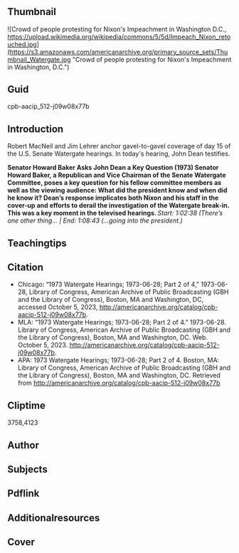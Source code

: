 # 

## Thumbnail

![Crowd of people protesting for Nixon's Impeachment in Washington D.C., https://upload.wikimedia.org/wikipedia/commons/5/5d/Impeach_Nixon_retouched.jpg](https://s3.amazonaws.com/americanarchive.org/primary_source_sets/Thumbnail_Watergate.jpg "Crowd of people protesting for Nixon's Impeachment in Washington, D.C.")

## Guid
cpb-aacip_512-j09w08x77b

## Introduction

Robert MacNeil and Jim Lehrer anchor gavel-to-gavel coverage of day 15 of the U.S. Senate Watergate hearings. In today's hearing, John Dean testifies.

<b> Senator Howard Baker Asks John Dean a Key Question (1973) </b>
<b> Senator Howard Baker, a Republican and Vice Chairman of the Senate Watergate Committee, poses a key question for his fellow committee members as well as the viewing audience: What did the president know and when did he know it? Dean’s response implicates both Nixon and his staff in the cover-up and efforts to derail the investigation of the Watergate break-in. This was a key moment in the televised hearings. </b>
<i> Start: 1:02:38 (There’s one other thing… | End:  1:08:43 (...going into the president.) </i>

## Teachingtips

## Citation

- Chicago: “1973 Watergate Hearings; 1973-06-28; Part 2 of 4,” 1973-06-28, Library of Congress, American Archive of Public Broadcasting (GBH and the Library of Congress), Boston, MA and Washington, DC, accessed October 5, 2023, http://americanarchive.org/catalog/cpb-aacip-512-j09w08x77b.
- MLA: “1973 Watergate Hearings; 1973-06-28; Part 2 of 4.” 1973-06-28. Library of Congress, American Archive of Public Broadcasting (GBH and the Library of Congress), Boston, MA and Washington, DC. Web. October 5, 2023. <http://americanarchive.org/catalog/cpb-aacip-512-j09w08x77b>.
- APA: 1973 Watergate Hearings; 1973-06-28; Part 2 of 4. Boston, MA: Library of Congress, American Archive of Public Broadcasting (GBH and the Library of Congress), Boston, MA and Washington, DC. Retrieved from http://americanarchive.org/catalog/cpb-aacip-512-j09w08x77b


## Cliptime

3758,4123

## Author
## Subjects
## Pdflink
## Additionalresources
## Cover

